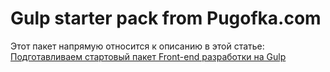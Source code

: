 # Gulp starter pack from Pugofka.com
Этот пакет напрямую относится к описанию в этой статье: [Подготавливаем стартовый пакет Front-end разработки на Gulp](http://pugofka.com/blog/technology/the-prepared-starting-package-front-end-development-on-gulp)